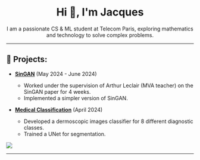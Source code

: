 <h1 align="center">Hi 👋, I'm Jacques</h1>
<p align="center">I am a passionate CS & ML student at Telecom Paris, exploring mathematics and technology to solve complex problems.</p>

---

## 🌟 Projects:

- **[SinGAN](https://github.com/SunJacques/SinGAN)** (May 2024 - June 2024)
  - Worked under the supervision of Arthur Leclair (MVA teacher) on the SinGAN paper for 4 weeks.
  - Implemented a simpler version of SinGAN.

- **[Medical Classification](https://github.com/SunJacques/Medical_classification)** (April 2024)
  - Developed a dermoscopic images classifier for 8 different diagnostic classes.
  - Trained a UNet for segmentation.

![](https://github-readme-stats.vercel.app/api/top-langs/?username=SunJacques&theme=white&hide_border=false&include_all_commits=true&count_private=false&layout=compact&hide=jupyter%20notebook)

---
